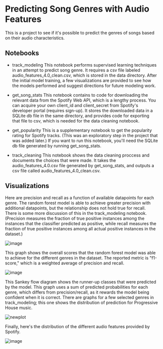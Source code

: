 # Predicting Song Genres with Audio Features

This is a project to see if it's possible to predict the genres of songs based on their audio characteristics. 

## Notebooks
- track_modeling
This notebook performs supervised learning techniques in an attempt to predict song genre. It requires a csv file labeled audio_features_4.0_clean.csv, which is stored in the data directory. After the initial model training, a few visualizations are provided to see how the models performed and suggest directions for future modeling work.

- get_song_stats
This notebook contains to code for downloading the relevant data from the Spotify Web API, which is a lengthy process. You can acquire your own client_id and client_secret from Spotify's developer portal (requires sign-up). It stores the downloaded data in a SQLite db file in the same directory, and provides code for exporting that file to csv, which is needed for the data cleaning notebook.

- get_popularity
This is a supplementary notebook to get the popularity rating for Spotify tracks. (This was an exploratory step in the project that was added later.) If you want to run this notebook, you'll need the SQLite db file generated by running get_song_stats.

- track_cleaning
This notebook shows the data cleaning proccess and documents the choices that were made. It takes the audio_features_4.0.csv file generated by get_song_stats, and outputs a csv file called audio_features_4.0_clean.csv.

## Visualizations

Here are precision and recall as a function of available datapoints for each genre. The random forest model is able to achieve greater precision with additional datapoints, but the relationship does not hold true for recall. There is some more discussion of this in the track_modeling notebook. (Precision measures the fraction of true positive instances among the instances that the classifier predicted as positive, while recall measures the fraction of true positive instances among all actual positive instances in the dataset.)

![image](https://user-images.githubusercontent.com/106289788/232366449-77335181-ed8d-452c-8c84-614bc763e0cf.png)

This graph shows the overall scores that the random forest model was able to achieve for the different genres in the dataset. The reported metric is "f1-score," which is a weighted average of precision and recall. 

![image](https://user-images.githubusercontent.com/106289788/232366908-a4a57953-70d1-4c12-90ee-1adb069c1dac.png)

This Sankey flow diagram shows the runner-up classes that were predicted by the model. This graph uses a sum of predicted probabilities for each genre, which differs from precision/recall, as it rewards the model being confident when it is correct. There are graphs for a few selected genres in track_modeling; this one shows the distribution of prediction for Progressive House music.

![newplot](https://user-images.githubusercontent.com/106289788/232368304-9c298e76-aa34-4ddf-81ab-e5905cc68b08.png)

Finally, here's the distribution of the different audio features provided by Spotify.

![image](https://user-images.githubusercontent.com/106289788/232368575-364cb034-f096-46f8-b049-3ff6009f2f3a.png)


